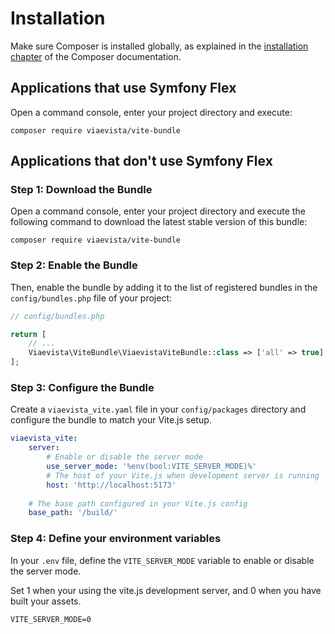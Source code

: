 Installation
============

Make sure Composer is installed globally, as explained in the
[installation chapter](https://getcomposer.org/doc/00-intro.md)
of the Composer documentation.

Applications that use Symfony Flex
----------------------------------

Open a command console, enter your project directory and execute:

```console
composer require viaevista/vite-bundle
```

Applications that don't use Symfony Flex
----------------------------------------

### Step 1: Download the Bundle

Open a command console, enter your project directory and execute the
following command to download the latest stable version of this bundle:

```console
composer require viaevista/vite-bundle
```

### Step 2: Enable the Bundle

Then, enable the bundle by adding it to the list of registered bundles
in the `config/bundles.php` file of your project:

```php
// config/bundles.php

return [
    // ...
    Viaevista\ViteBundle\ViaevistaViteBundle::class => ['all' => true],
];
```

### Step 3: Configure the Bundle

Create a `viaevista_vite.yaml` file in your `config/packages` directory and configure the bundle to match
your Vite.js setup.

```yaml
viaevista_vite:
    server:
        # Enable or disable the server mode
        use_server_mode: '%env(bool:VITE_SERVER_MODE)%'
        # The host of your Vite.js when development server is running
        host: 'http://localhost:5173'
    
    # The base path configured in your Vite.js config
    base_path: '/build/'
```

### Step 4: Define your environment variables

In your `.env` file, define the `VITE_SERVER_MODE` variable to enable or disable the server mode.

Set 1 when your using the vite.js development server, and 0 when you have built your assets.

```dotenv
VITE_SERVER_MODE=0
```
